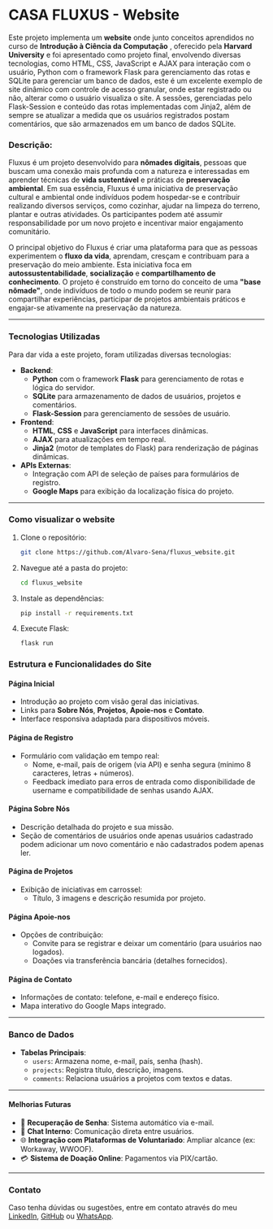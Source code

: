 # **CASA FLUXUS** - Website
Este projeto implementa um **website** onde junto conceitos aprendidos no curso de **Introdução à Ciência da Computação** , oferecido pela **Harvard University** e foi apresentado como projeto final, envolvendo diversas tecnologias, como HTML, CSS, JavaScript e AJAX para interação com o usuário, Python com o framework Flask para gerenciamento das rotas e SQLite para gerenciar um banco de dados, este é um excelente exemplo de site dinâmico com controle de acesso granular, onde estar registrado ou não, alterar como o usuário visualiza o site. A sessões, gerenciadas pelo Flask-Session e conteúdo das rotas implementadas com Jinja2, além de sempre se atualizar a medida que os usuários registrados postam comentários, que são armazenados em um banco de dados SQLite. 

### **Descrição:**  

Fluxus é um projeto desenvolvido para **nômades digitais**, pessoas que buscam uma conexão mais profunda com a natureza e interessadas em aprender técnicas de **vida sustentável** e práticas de **preservação ambiental**. Em sua essência, Fluxus é uma iniciativa de preservação cultural e ambiental onde indivíduos podem hospedar-se e contribuir realizando diversos serviços, como cozinhar, ajudar na limpeza do terreno, plantar e outras atividades. Os participantes podem até assumir responsabilidade por um novo projeto e incentivar maior engajamento comunitário.  

O principal objetivo do Fluxus é criar uma plataforma para que as pessoas experimentem o **fluxo da vida**, aprendam, cresçam e contribuam para a preservação do meio ambiente. Esta iniciativa foca em **autossustentabilidade**, **socialização** e **compartilhamento de conhecimento**. O projeto é construído em torno do conceito de uma **"base nômade"**, onde indivíduos de todo o mundo podem se reunir para compartilhar experiências, participar de projetos ambientais práticos e engajar-se ativamente na preservação da natureza. 

---

### **Tecnologias Utilizadas**  

Para dar vida a este projeto, foram utilizadas diversas tecnologias:  
- **Backend**:  
  - **Python** com o framework **Flask** para gerenciamento de rotas e lógica do servidor.  
  - **SQLite** para armazenamento de dados de usuários, projetos e comentários.  
  - **Flask-Session** para gerenciamento de sessões de usuário.  
- **Frontend**:  
  - **HTML**, **CSS** e **JavaScript** para interfaces dinâmicas.  
  - **AJAX** para atualizações em tempo real.  
  - **Jinja2** (motor de templates do Flask) para renderização de páginas dinâmicas.  
- **APIs Externas**:  
  - Integração com API de seleção de países para formulários de registro.  
  - **Google Maps** para exibição da localização física do projeto.  

---
### **Como visualizar o website**

1. Clone o repositório:  
   ```bash
   git clone https://github.com/Alvaro-Sena/fluxus_website.git  
   ```
2. Navegue até a pasta do projeto:  
   ```bash  
   cd fluxus_website  
   ```  
3. Instale as dependências:  
   ```bash  
   pip install -r requirements.txt  
   ```   
4. Execute Flask:  
   ```bash  
   flask run   
   ```
   
   
### **Estrutura e Funcionalidades do Site**  

#### **Página Inicial**  
- Introdução ao projeto com visão geral das iniciativas.  
- Links para **Sobre Nós**, **Projetos**, **Apoie-nos** e **Contato**.  
- Interface responsiva adaptada para dispositivos móveis.  

#### **Página de Registro**  
- Formulário com validação em tempo real:  
  - Nome, e-mail, país de origem (via API) e senha segura (mínimo 8 caracteres, letras + números).  
  - Feedback imediato para erros de entrada como disponibilidade de username e compatibilidade de senhas usando AJAX.  

#### **Página Sobre Nós**  
- Descrição detalhada do projeto e sua missão.  
- Seção de comentários de usuários onde apenas usuários cadastrado podem adicionar um novo comentário e não cadastrados podem apenas ler.  

#### **Página de Projetos**  
- Exibição de iniciativas em carrossel:  
  - Título, 3 imagens e descrição resumida por projeto.

#### **Página Apoie-nos**  
- Opções de contribuição:  
  - Convite para se registrar e deixar um comentário (para usuários nao logados).  
  - Doações via transferência bancária (detalhes fornecidos).  

#### **Página de Contato**  
- Informações de contato: telefone, e-mail e endereço físico.  
- Mapa interativo do Google Maps integrado.  

---

### **Banco de Dados**  
- **Tabelas Principais**:  
  - `users`: Armazena nome, e-mail, país, senha (hash).  
  - `projects`: Registra título, descrição, imagens.  
  - `comments`: Relaciona usuários a projetos com textos e datas.  

---

#### **Melhorias Futuras**  
- 🔄 **Recuperação de Senha**: Sistema automático via e-mail.  
- 💬 **Chat Interno**: Comunicação direta entre usuários.  
- 🌐 **Integração com Plataformas de Voluntariado**: Ampliar alcance (ex: Workaway, WWOOF).  
- 💳 **Sistema de Doação Online**: Pagamentos via PIX/cartão.  

---

### Contato
Caso tenha dúvidas ou sugestões, entre em contato através do meu [LinkedIn](www.linkedin.com/in/alvaro-sena), [GitHub](https://github.com/Alvaro-Sena) ou [WhatsApp](https://wa.me/447356040385).
